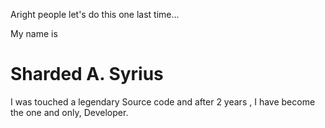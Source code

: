 Aright people let's do this one last time...

My name is 
# Sharded A. Syrius

I was touched a legendary Source code and after 2 years , I have become the one and only, Developer.
